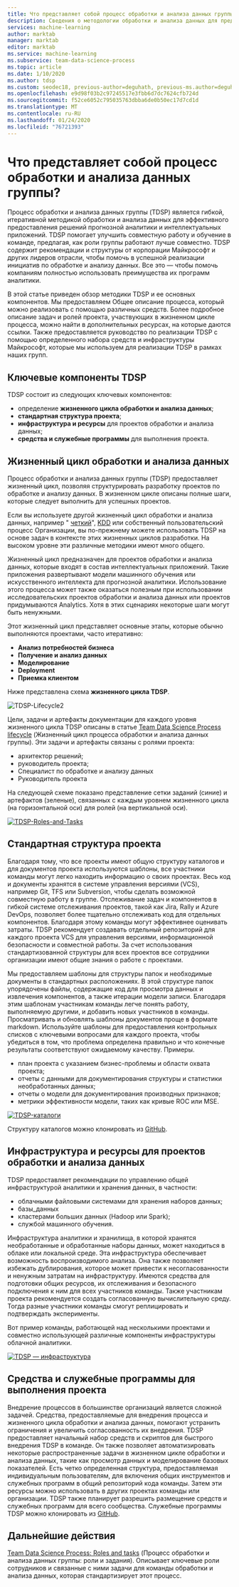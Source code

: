 ```yaml
---
title: Что представляет собой процесс обработки и анализа данных группы?
description: Сведения о методологии обработки и анализа данных для предоставления решений прогнозной аналитики и интеллектуальных приложений.
services: machine-learning
author: marktab
manager: marktab
editor: marktab
ms.service: machine-learning
ms.subservice: team-data-science-process
ms.topic: article
ms.date: 1/10/2020
ms.author: tdsp
ms.custom: seodec18, previous-author=deguhath, previous-ms.author=deguhath
ms.openlocfilehash: e9d98f03b2c97245517e3fbb6d7dc7624cfb724d
ms.sourcegitcommit: f52ce6052c795035763dbba6de0b50ec17d7cd1d
ms.translationtype: MT
ms.contentlocale: ru-RU
ms.lasthandoff: 01/24/2020
ms.locfileid: "76721393"
---
```

# <a name="what-is-the-team-data-science-process"></a>Что представляет собой процесс обработки и анализа данных группы?

Процесс обработки и анализа данных группы (TDSP) является гибкой, итеративной методикой обработки и анализа данных для эффективного предоставления решений прогнозной аналитики и интеллектуальных приложений. TDSP помогает улучшить совместную работу и обучение в команде, предлагая, как роли группы работают лучше совместно. TDSP содержит рекомендации и структуры от корпорации Майкрософт и других лидеров отрасли, чтобы помочь в успешной реализации инициатив по обработке и анализу данных. Все это — чтобы помочь компаниям полностью использовать преимущества их программ аналитики.

В этой статье приведен обзор методики TDSP и ее основных компонентов. Мы предоставляем Общее описание процесса, который можно реализовать с помощью различных средств. Более подробное описание задач и ролей проекта, участвующих в жизненном цикле процесса, можно найти в дополнительных ресурсах, на которые даются ссылки. Также предоставляется руководство по реализации TDSP с помощью определенного набора средств и инфраструктуры Майкрософт, которые мы используем для реализации TDSP в рамках наших групп.

## <a name="key-components-of-the-tdsp"></a>Ключевые компоненты TDSP

TDSP состоит из следующих ключевых компонентов:

- определение **жизненного цикла обработки и анализа данных**;
- **стандартная структура проекта**;
- **инфраструктура и ресурсы** для проектов обработки и анализа данных;
- **средства и служебные программы** для выполнения проекта.


## <a name="data-science-lifecycle"></a>Жизненный цикл обработки и анализа данных

Процесс обработки и анализа данных группы (TDSP) предоставляет жизненный цикл, позволяя структурировать разработку проектов по обработке и анализу данных. В жизненном цикле описаны полные шаги, которые следует выполнить для успешных проектов.

Если вы используете другой жизненный цикл обработки и анализа данных, например " [четкий](https://wikipedia.org/wiki/Cross_Industry_Standard_Process_for_Data_Mining)", [KDD](https://wikipedia.org/wiki/Data_mining#Process) или собственный пользовательский процесс Организации, вы по-прежнему можете использовать TDSP на основе задач в контексте этих жизненных циклов разработки. На высоком уровне эти различные методики имеют много общего. 

Жизненный цикл предназначен для проектов обработки и анализа данных, которые входят в состав интеллектуальных приложений. Такие приложения развертывают модели машинного обучения или искусственного интеллекта для прогнозной аналитики. Использование этого процесса может также оказаться полезным при использовании исследовательских проектов обработки и анализа данных или проектов придумываются Analytics. Хотя в этих сценариях некоторые шаги могут быть ненужными.    

Этот жизненный цикл представляет основные этапы, которые обычно выполняются проектами, часто итеративно:

* **Анализ потребностей бизнеса**
* **Получение и анализ данных**
* **Моделирование**
* **Deployment**
* **Приемка клиентом**

Ниже представлена схема **жизненного цикла TDSP**. 

![TDSP-Lifecycle2](./media/overview/tdsp-lifecycle2.png) 

Цели, задачи и артефакты документации для каждого уровня жизненного цикла TDSP описаны в статье [Team Data Science Process lifecycle](lifecycle.md) (Жизненный цикл процесса обработки и анализа данных группы). Эти задачи и артефакты связаны с ролями проекта:

- архитектор решений;
- руководитель проекта;
- Специалист по обработке и анализу данных
- Руководитель проекта 

На следующей схеме показано представление сетки заданий (синие) и артефактов (зеленые), связанных с каждым уровнем жизненного цикла (на горизонтальной оси) для ролей (на вертикальной оси). 

[![TDSP-Roles-and-Tasks](./media/overview/tdsp-tasks-by-roles.png)](./media/overview/tdsp-tasks-by-roles.png#lightbox)

## <a name="standardized-project-structure"></a>Стандартная структура проекта

Благодаря тому, что все проекты имеют общую структуру каталогов и для документов проекта используются шаблоны, все участники команды могут легко находить информацию о своих проектах. Весь код и документы хранятся в системе управления версиями (VCS), например Git, TFS или Subversion, чтобы сделать возможной совместную работу в группе. Отслеживание задач и компонентов в гибкой системе отслеживания проектов, такой как Jira, Rally и Azure DevOps, позволяет более тщательно отслеживать код для отдельных компонентов. Благодаря этому команды могут эффективнее оценивать затраты. TDSP рекомендует создавать отдельный репозиторий для каждого проекта VCS для управления версиями, информационной безопасности и совместной работы. За счет использования стандартизованной структуры для всех проектов все сотрудники организации имеют общие знания о работе с проектами.

Мы предоставляем шаблоны для структуры папок и необходимые документы в стандартных расположениях. В этой структуре папок упорядочены файлы, содержащие код для просмотра данных и извлечения компонентов, а также итерации модели записи. Благодаря этим шаблонам участникам команды легче понять работу, выполняемую другими, и добавить новых участников в команды. Просматривать и обновлять шаблоны документов проще в формате markdown. Используйте шаблоны для предоставления контрольных списков с ключевыми вопросами для каждого проекта, чтобы убедиться в том, что проблема определена правильно и что конечные результаты соответствуют ожидаемому качеству. Примеры.

- план проекта с указанием бизнес-проблемы и области охвата проекта;
- отчеты с данными для документирования структуры и статистики необработанных данных;
- отчеты о модели для документирования производных признаков;
- метрики эффективности модели, таких как кривые ROC или MSE.


[![TDSP-каталоги](./media/overview/tdsp-dir-structure.png)](./media/overview/tdsp-dir-structure.png#lightbox)

Структуру каталогов можно клонировать из [GitHub](https://github.com/Azure/Azure-TDSP-ProjectTemplate).

## <a name="infrastructure-and-resources-for-data-science-projects"></a>Инфраструктура и ресурсы для проектов обработки и анализа данных  

TDSP предоставляет рекомендации по управлению общей инфраструктурой аналитики и хранения данных, в частности:

- облачными файловыми системами для хранения наборов данных; 
- базы_данных
- кластерами больших данных (Hadoop или Spark); 
- службой машинного обучения. 

Инфраструктура аналитики и хранилища, в которой хранятся необработанные и обработанные наборы данных, может находиться в облаке или локальной среде. Эта инфраструктура обеспечивает возможность воспроизводимого анализа. Она также позволяет избежать дублирования, которое может привести к несогласованности и ненужным затратам на инфраструктуру. Имеются средства для подготовки общих ресурсов, их отслеживания и безопасного подключения к ним для всех участников команды. Также участникам проекта рекомендуется создать согласованную вычислительную среду. Тогда разные участники команды смогут реплицировать и подтверждать эксперименты.

Вот пример команды, работающей над несколькими проектами и совместно использующей различные компоненты инфраструктуры облачной аналитики.

[![TDSP — инфраструктура](./media/overview/tdsp-analytics-infra.png)](./media/overview/tdsp-analytics-infra.png#lightbox) 


## <a name="tools-and-utilities-for-project-execution"></a>Средства и служебные программы для выполнения проекта

Внедрение процессов в большинстве организаций является сложной задачей. Средства, предоставляемые для внедрения процесса и жизненного цикла обработки и анализа данных, помогают устранить ограничения и увеличить согласованность их внедрения. TDSP предоставляет начальный набор средств и скриптов для быстрого внедрения TDSP в команде. Он также позволяет автоматизировать некоторые распространенные задачи в жизненном цикле обработки и анализа данных, такие как просмотр данных и моделирование базовых показателей. Есть четко определенная структура, предоставляемая индивидуальным пользователям, для включения общих инструментов и служебных программ в общий репозиторий кода команды. Затем эти ресурсы можно использовать в других проектах команды или организации. TDSP также планирует разрешить размещение средств и служебных программ для всего сообщества. Служебные программы TDSP можно клонировать из [GitHub](https://github.com/Azure/Azure-TDSP-Utilities).


## <a name="next-steps"></a>Дальнейшие действия

[Team Data Science Process: Roles and tasks](https://github.com/Azure/Microsoft-TDSP/blob/master/Docs/roles-tasks.md) (Процесс обработки и анализа данных группы: роли и задания). Описывает ключевые роли сотрудников и связанные с ними задачи для команды обработки и анализа данных, которая стандартизирует этот процесс. 
